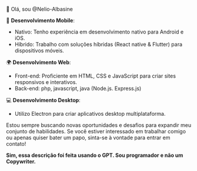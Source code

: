 👋 Olá, sou @Nelio-Albasine

📱 **Desenvolvimento Mobile**:
   - Nativo: Tenho experiência em desenvolvimento nativo para Android e iOS.
   - Híbrido: Trabalho com soluções híbridas (React native & Flutter) para dispositivos móveis.

🌍 **Desenvolvimento Web**:
   - Front-end: Proficiente em HTML, CSS e JavaScript para criar sites responsivos e interativos.
   - Back-end: php, javascript, java (Node.js. Express.js)

💻 **Desenvolvimento Desktop**:
   - Utilizo Electron para criar aplicativos desktop multiplataforma.

Estou sempre buscando novas oportunidades e desafios para expandir meu conjunto de habilidades. Se você estiver interessado em trabalhar comigo ou apenas quiser bater um papo, sinta-se à vontade para entrar em contato!

**Sim, essa descrição foi feita usando o GPT. Sou programador e não um Copywriter.**
